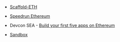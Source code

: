 - [Scaffold-ETH](https://scaffoldeth.io/)

- [Speedrun Ethereum](https://speedrunethereum.com)

- Devcon SEA - [Build your first five apps on Ethereum](https://www.youtube.com/watch?v=dEp-JNWVVZw)

- [Sandbox](https://sandbox.eth.build/)
